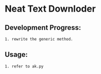 # Neat Text Downloder

## Development Progress:
    1. rewrite the generic method.

## Usage:
    1. refer to ak.py
